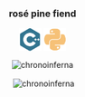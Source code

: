 <h3 align="center">rosé pine fiend</h3>

<p align="center">
<img align="center" src="https://raw.githubusercontent.com/ChronoInferna/ChronoInferna/refs/heads/main/assets/cplusplus.svg" alt="cplusplus" width=40px />
<img align="center" src="https://raw.githubusercontent.com/ChronoInferna/ChronoInferna/refs/heads/main/assets/python.svg" alt="python" width=40px />
 </p>

<p align="center"><img align="center" src="https://github-readme-stats.vercel.app/api/top-langs?username=chronoinferna&show_icons=true&locale=en&layout=compact&theme=rose_pine" alt="chronoinferna" /></p>

<p align="center">&nbsp;<img align="center" src="https://github-readme-stats.vercel.app/api?username=chronoinferna&show_icons=true&locale=en&theme=rose_pine" alt="chronoinferna" /></p>
